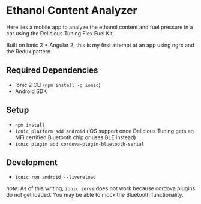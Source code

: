 # Ethanol Content Analyzer
Here lies a mobile app to analyze the ethanol content and fuel pressure in a car using the Delicious Tuning Flex Fuel Kit.

Built on Ionic 2 + Angular 2, this is my first attempt at an app using ngrx and the Redux pattern.

## Required Dependencies
- Ionic 2 CLI (`npm install -g ionic`)
- Android SDK

## Setup
- `npm install`
- `ionic platform add android` (iOS support once Delicious Tuning gets an MFi certified Bluetooth chip or uses BLE instead)
- `ionic plugin add cordova-plugin-bluetooth-serial`

## Development
- `ionic run android --livereload`

*note*: As of this writing, `ionic serve` does not work because cordova plugins do not get loaded. You may be able to mock the Bluetooth functionality.
